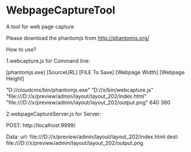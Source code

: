 # WebpageCaptureTool
A tool for web page capture 

Please download the phantomjs from http://phantomjs.org/

How to use?

1.webcapture.js for Command line: 

[phantomjs.exe] [SourceURL] [FILE To Save] [Webpage Width] [Webpage Height]

"D://cloudcmx/bin/phantomjs.exe" "D://x/bin/webcapture.js" "file:///D://x/preview/admin/layout/layout_202/index.html" "file:///D://x/preview/admin/layout/layout_202/output.png" 640 360



2.webpageCaptureServer.js for Server:

POST:  http://localhost:9999/

Data: 
url: file:///D://x/preview/admin/layout/layout_202/index.html
dest: file:///D://x/preview/admin/layout/layout_202/output.png
